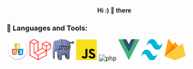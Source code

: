 
<h4 align="center">Hi :) 👋 there</h4>
<h3 align="left">🌱 Languages and Tools:</h3>
<p align="left"> 
<a rel="noreferrer"> 
<img src="hcj.png" alt="php" width="50" height="50"/> 
</a> 
  <a rel="noreferrer"> 
<img src="laravel.png" alt="php" width="50" height="50"/> 
</a> 
  <a rel="noreferrer"> 
<img src="php.jpg" alt="php" width="50" height="50"/> 
</a> 
  <a rel="noreferrer"> 
<img src="jss.png" alt="php" width="50" height="50"/> 
</a> 
  <a rel="noreferrer"> 
<img src="https://d33wubrfki0l68.cloudfront.net/554c3b0e09cf167f0281fda839a5433f2040b349/ecfc9/img/header_logo.svg" alt="php" width="50" height="50"/> 
</a>   <a rel="noreferrer"> 
<img src="vue.svg" alt="php" width="50" height="50"/> 
</a>   <a rel="noreferrer"> 
<img src="tailwind.svg" alt="php" width="50" height="50"/> 
</a>   <a rel="noreferrer"> 
<img src="firebase.svg" alt="php" width="50" height="50"/> 
</a> 
</p>
<!--START_SECTION:waka--><!--END_SECTION:waka-->

